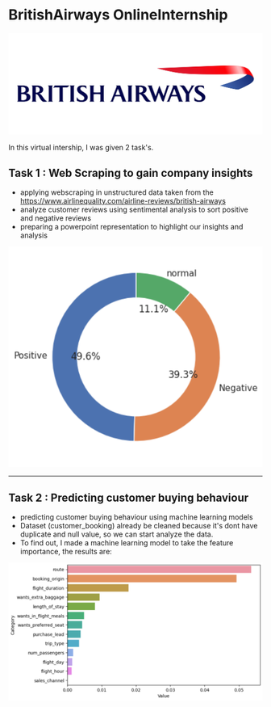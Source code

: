 # BritishAirways OnlineInternship
![](pics/BA.png)



In this virtual intership, I was given 2 task's.

## Task 1 : Web Scraping to gain company insights

- applying webscraping in unstructured data taken from the https://www.airlinequality.com/airline-reviews/british-airways
- analyze customer reviews using sentimental analysis to sort positive and negative reviews
- preparing a powerpoint representation to highlight our insights and analysis

![](pics/image.png)

---

## Task 2 : Predicting customer buying behaviour

- predicting customer buying behaviour using machine learning models
- Dataset (customer_booking) already be cleaned because it's dont have duplicate and null value, so we can start analyze the data.
- To find out, I made a machine learning model to take the feature importance, the results are:

![](pics/image2.png)




